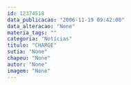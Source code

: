 ```yaml
---
id: 12374518
data_publicacao: "2006-11-19 09:42:00"
data_alteracao: "None"
materia_tags: ""
categoria: "Notícias"
titulo: "CHARGE"
sutia: "None"
chapeu: "None"
autor: "None"
imagem: "None"
---
```

<p> </p>
